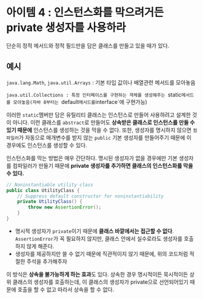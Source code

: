 # 아이템 4 : 인스턴스화를 막으려거든 private 생성자를 사용하라
단순히 정적 메서드와 정적 필드만을 담은 클래스를 만들고 있을 때가 있다.

## 예시
`java.lang.Math`, `java.util.Arrays` : 기본 타입 값이나 배열관련 메서드를 모아놓음

`java.util.Collections : 특정 인터페이스를 구현하는 객체를 생성해주는 `static`메서드를 모아놓음(자바 8부터는 `default` 메서드를 `interface`에 구현가능)

이러한 `static`멤버만 담은 유틸리티 클래스는 인스턴스로 만들어 사용하려고 설계한 것이 아니다. 이런 클래스를 `abstract`로 만들어도 **상속받은 클래스로 인스턴스를 만들 수 있기 때문에**
인스턴스를 생성하는 것을 막을 수 없다. 또한, 생성자를 명시하지 않으면 `컴파일러`가 자동으로 매개변수를 받지 않는 `public` 기본 생성자를 만들어주기 때문에 이 경우에도 인스턴스를 생성할 수 있다.

인스턴스화를 막는 방법은 매우 간단하다. 명시된 생성자가 없을 경우에만 기본 생성자를 컴파일러가 만들기 때문에 **private 생성자를 추가하면 클래스의 인스턴스화를 막을 수 있다.**
```java
// Noninstantiable utility class
public class UtilityClass {
    // Suppress default constructor for noninstantiability
    private UtilityClass() {
        throw new AssertionError();
    }
}
```
* 명시적 생성자가 `private`이기 때문에 **클래스 바깥에서는 접근할 수 없다**. `AssertionError`가 꼭 필요하지 않지만, 클래스 안에서 실수로라도 생성자를 호출하지 않게 해준다.
* 생성자를 제공하지만 쓸 수 없기 때문에 직관적이지 않기 때문에, 위의 코드처럼 적절한 주석을 추가해주자

이 방식은 **상속을 불가능하게 하는 효과**도 있다. 상속한 경우 명시적이든 묵시적이든 상위 클래스의 생성자를 호출하는데, 이 클래스의 생성자가 private으로 선언되어있기 때문에 호출을 할 수 없고
따라서 상속을 할 수 없다.

